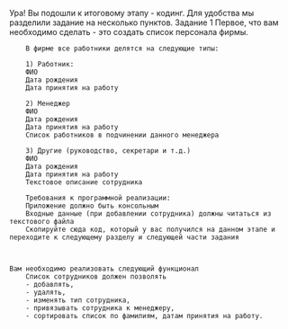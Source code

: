 Ура! Вы подошли к итоговому этапу - кодинг.
        Для удобства мы разделили задание на несколько пунктов.
        Задание 1
        Первое, что вам необходимо сделать - это создать список персонала фирмы.

        В фирме все работники делятся на следующие типы:

        1) Работник:
        ФИО
        Дата рождения
        Дата принятия на работу

        2) Менеджер
        ФИО
        Дата рождения
        Дата принятия на работу
        Список работников в подчинении данного менеджера

        3) Другие (руководство, секретари и т.д.)
        ФИО
        Дата рождения
        Дата принятия на работу
        Текстовое описание сотрудника
        
        Требования к программной реализации:
        Приложение должно быть консольным
        Входные данные (при добавлении сотрудника) должны читаться из текстового файла
        Скопируйте сюда код, который у вас получился на данном этапе и переходите к следующему разделу и следующей части задания



    Вам необходимо реализовать следующий функционал
        Список сотрудников должен позволять
        - добавлять,
        - удалять,
        - изменять тип сотрудника,
        - привязывать сотрудника к менеджеру,
        - сортировать список по фамилиям, датам принятия на работу.